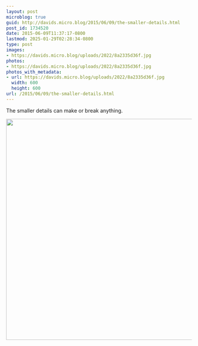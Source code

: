 ```yaml
---
layout: post
microblog: true
guid: http://davids.micro.blog/2015/06/09/the-smaller-details.html
post_id: 1734520
date: 2015-06-09T11:37:17-0800
lastmod: 2025-01-29T02:28:34-0800
type: post
images:
- https://davids.micro.blog/uploads/2022/8a2335d36f.jpg
photos:
- https://davids.micro.blog/uploads/2022/8a2335d36f.jpg
photos_with_metadata:
- url: https://davids.micro.blog/uploads/2022/8a2335d36f.jpg
  width: 600
  height: 600
url: /2015/06/09/the-smaller-details.html
---
```

The smaller details can make or break anything.

<img src="/uploads/2022/8a2335d36f.jpg" width="600" height="600" alt="">
